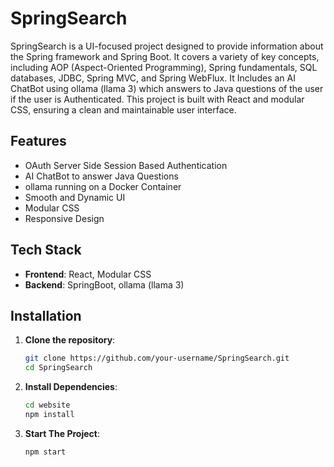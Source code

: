 # SpringSearch

SpringSearch is a UI-focused project designed to provide information about the Spring framework and Spring Boot. It covers a variety of key concepts, including AOP (Aspect-Oriented Programming), Spring fundamentals, SQL databases, JDBC, Spring MVC, and Spring WebFlux. It Includes an AI ChatBot using ollama (llama 3) which answers to Java questions of the user if the user is Authenticated. This project is built with React and modular CSS, ensuring a clean and maintainable user interface.  

## Features
- OAuth Server Side Session Based Authentication
- AI ChatBot to answer Java Questions
- ollama running on a Docker Container
- Smooth and Dynamic UI
- Modular CSS
- Responsive Design

## Tech Stack

- **Frontend**: React, Modular CSS
- **Backend**: SpringBoot, ollama (llama 3)

## Installation

1. **Clone the repository**:
   ```bash
   git clone https://github.com/your-username/SpringSearch.git
   cd SpringSearch

2. **Install Dependencies**:
   ```bash
   cd website
   npm install

3. **Start The Project**:
    ```bash
    npm start
